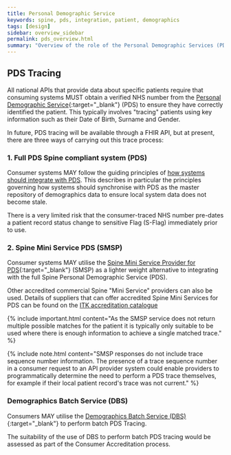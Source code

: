 ```yaml
---
title: Personal Demographic Service
keywords: spine, pds, integration, patient, demographics
tags: [design]
sidebar: overview_sidebar
permalink: pds_overview.html
summary: "Overview of the role of the Personal Demographic Services (PDS) and ways of accessing it."
---
```


## PDS Tracing ##

All national APIs that provide data about specific patients require that consuming systems MUST obtain a verified NHS number from the [Personal Demographic Service](https://digital.nhs.uk/Demographics){:target="_blank"} (PDS) to ensure they have correctly identified the patient. This typically involves "tracing" patients using key information such as their Date of Birth, Surname and Gender.

In future, PDS tracing will be available through a FHIR API, but at present, there are three ways of carrying out this trace process:

### 1. Full PDS Spine compliant system (PDS) ###

Consumer systems MAY follow the guiding principles of [how systems should integrate with PDS](http://webarchive.nationalarchives.gov.uk/20160921135209/http://systems.digital.nhs.uk/demographics/spineconnect). This describes in particular the principles governing how systems should synchronise with PDS as the master repository of demographics data to ensure local system data does not become stale.

There is a very limited risk that the consumer-traced NHS number pre-dates a patient record status change to sensitive Flag (S-Flag) immediately prior to use.

### 2. Spine Mini Service PDS (SMSP) ###

Consumer systems MAY utilise the [Spine Mini Service Provider for PDS](https://developer.nhs.uk/library/systems/nhs-digital-smsp-pds/){:target="_blank"} (SMSP) as a lighter weight alternative to integrating with the full Spine Personal Demographic Service (PDS).

Other accredited commercial Spine "Mini Service" providers can also be used. Details of suppliers that can offer accredited Spine Mini Services for PDS can be found on the [ITK accreditation catalogue](https://digital.nhs.uk/interoperability-toolkit/accreditation-catalogue)

{% include important.html content="As the SMSP service does not return multiple possible matches for the patient it is typically only suitable to be used where there is enough information to achieve a single matched trace." %}

{% include note.html content="SMSP responses do not include trace sequence number information. The presence of a trace sequence number in a consumer request to an API provider system could enable providers to programmatically determine the need to perform a PDS trace themselves, for example if their local patient record's trace was not current." %}

### Demographics Batch Service (DBS) ###

Consumers MAY utilise the [Demographics Batch Service (DBS)](http://developer.nhs.uk/library/systems/demographic-batch-service-dbs/){:target="_blank"} to perform batch PDS Tracing.

The suitability of the use of DBS to perform batch PDS tracing would be assessed as part of the Consumer Accreditation process.

